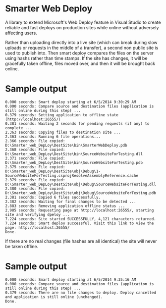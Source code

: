 Smarter Web Deploy
==================

A library to extend Microsoft's Web Deploy feature in Visual Studio to create reliable and fast deploys on production sites while online without adversely affecting users.

Rather than uploading directly into a live site (which can break during slow uploads or requests in the middle of a transfer), a second non public site is used to publish into. Then smart deploy compares the files on the server using hashs rather than time stamps. If the site has changes, it will be gracefully taken offline, files moved over, and then it will be brought back online.

Sample output
==================

    0.000 seconds: Smart deploy starting at 6/5/2014 9:30:29 AM
    0.000 seconds: Compare source and destination files (application is still online during this step) ...
    0.379 seconds: Setting application to offline state (http://localhost:26555/)
    0.381 seconds: Waiting 2 seconds for pending requests (if any) to complete ...
    2.363 seconds: Copying files to destination site ...
    2.363 seconds: Running 6 file operations...
    2.366 seconds: File copied: D:\Smarter_web_DepLoy\DestSite\bin\SmarterWebDeploy.pdb
    2.368 seconds: File copied: D:\Smarter_web_DepLoy\DestSite\bin\SourceWebsiteForTesting.dll
    2.371 seconds: File copied: D:\Smarter_web_DepLoy\DestSite\bin\SourceWebsiteForTesting.pdb
    2.375 seconds: File copied: D:\Smarter_web_DepLoy\DestSite\obj\Debug\1-SourceWebsiteForTesting.csprojResolveAssemblyReference.cache
    2.379 seconds: File copied: D:\Smarter_web_DepLoy\DestSite\obj\Debug\SourceWebsiteForTesting.dll
    2.380 seconds: File copied: D:\Smarter_web_DepLoy\DestSite\obj\Debug\SourceWebsiteForTesting.pdb
    2.381 seconds: Copied 6 files successfully.
    2.382 seconds: Waiting for final changes to be detected ...
    2.883 seconds: Removing application offline status ...
    2.985 seconds: Requesting page at http://localhost:26555/, starting site and verifying dpeloy ...
    7.224 seconds: Site started SUCCESSFULLY, 4,121 characters returned.
    7.224 seconds: Smart deploy successful. Visit this link to view the page: http://localhost:26555/
    Done.
    

If there are no real changes (file hashes are all identical) the site will never be taken offline.

Sample output
==================

    0.000 seconds: Smart deploy starting at 6/5/2014 9:35:16 AM
    0.000 seconds: Compare source and destination files (application is still online during this step) ...
    0.379 seconds: There are no file changes to deploy. Deploy cancelled and application is still online (unchanged).
    Done.

